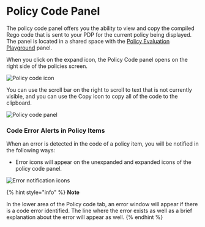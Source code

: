 # Policy Code Panel

The policy code panel offers you the ability to view and copy the compiled Rego code that is sent to your PDP for the current policy being displayed. The panel is located in a shared space with the [Policy Evaluation Playground](https://docs.build.security/docs/policy-evaluation-playground) panel.

When you click on the expand icon, the Policy Code panel opens on the right side of the policies screen.

![Policy code icon](https://files.readme.io/913f5d1-policycodeicon.PNG)

You can use the scroll bar on the right to scroll to text that is not currently visible, and you can use the Copy icon to copy all of the code to the clipboard.

![Policy code panel](https://files.readme.io/267d95a-policy_code_panel.png)

### Code Error Alerts in Policy Items

When an error is detected in the code of a policy item, you will be notified in the following ways:

* Error icons will appear on the unexpanded and expanded icons of the policy code panel.

![Error notification icons](https://files.readme.io/c1865f7-errors.png)



{% hint style="info" %}
**Note**

In the lower area of the Policy code tab, an error window will appear if there is a code error identified. The line where the error exists as well as a brief explanation about the error will appear as well.
{% endhint %}

